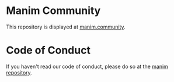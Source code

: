 # Manim Community


This repository is displayed at [manim.community](https://www.manim.community/).

# Code of Conduct


If you haven't read our code of conduct, please do so at the
[manim repository](https://github.com/ManimCommunity/manim/blob/master/CODE_OF_CONDUCT.md#code-of-conduct).